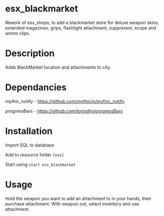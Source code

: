 # esx_blackmarket
Rework of esx_shops, to add a blackmarket store for deluxe weapon skins, extended magazines, grips, flashlight attachment, suppressor, scope and ammo clips.

# Description

Adds BlackMarket location and attachments to city.

# Dependancies 
mythic_notify - https://github.com/mythicrp/mythic_notify

progressBars - https://github.com/torpidity/progressBars

# Installation
Import SQL to database

Add to resource folder `[esx]`

Start using `start esx_blackmarket`

# Usage

Hold the weapon you want to add an attachment to in your hands, then purchase attachment. With weapon out, select inventory and use attachment.
